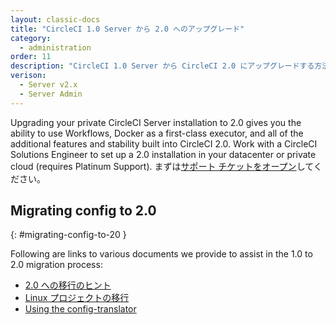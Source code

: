 ```yaml
---
layout: classic-docs
title: "CircleCI 1.0 Server から 2.0 へのアップグレード"
category:
  - administration
order: 11
description: "CircleCI 1.0 Server から CircleCI 2.0 にアップグレードする方法"
verison:
  - Server v2.x
  - Server Admin
---
```


Upgrading your private CircleCI Server installation to 2.0 gives you the ability to use Workflows, Docker as a first-class executor, and all of the additional features and stability built into CircleCI 2.0. Work with a CircleCI Solutions Engineer to set up a 2.0 installation in your datacenter or private cloud (requires Platinum Support). まずは[サポート チケットをオープン](https://support.circleci.com/hc/ja/requests/new)してください。

## Migrating config to 2.0
{: #migrating-config-to-20 }

Following are links to various documents we provide to assist in the 1.0 to 2.0 migration process:

* [2.0 への移行のヒント](https://circleci.com/ja/docs/2.0/migration/)
* [Linux プロジェクトの移行](https://circleci.com/ja/docs/2.0/migrating-from-1-2/)
* [Using the config-translator](https://circleci.com/docs/2.0/config-translation/)
